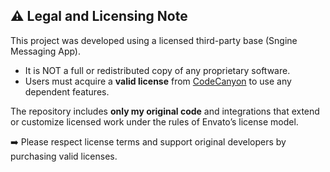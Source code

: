 ## ⚠️ Legal and Licensing Note

This project was developed using a licensed third-party base (Sngine Messaging App).  
- It is NOT a full or redistributed copy of any proprietary software.  
- Users must acquire a **valid license** from [CodeCanyon](https://codecanyon.net/item/sngine-the-ultimate-social-network-platform/13526001) to use any dependent features.

The repository includes **only my original code** and integrations that extend or customize licensed work under the rules of Envato’s license model.

➡️ Please respect license terms and support original developers by purchasing valid licenses.